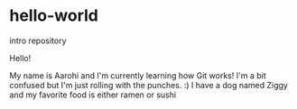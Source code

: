 # hello-world
intro repository

Hello!

My name is Aarohi and I'm currently learning how Git works! I'm a bit confused but I'm just rolling with the punches. :) I have a dog named Ziggy and my favorite food is either ramen or sushi

